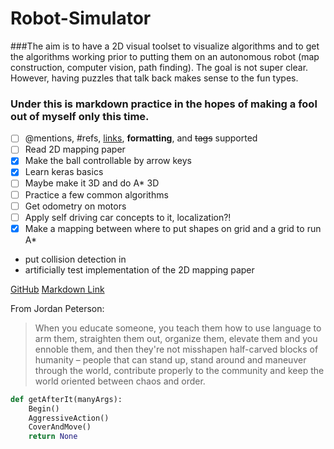 # Robot-Simulator

###The aim is to have a 2D visual toolset to visualize algorithms and to get the algorithms working prior to putting them on an autonomous robot (map construction, computer vision, path finding). The goal is not super clear. However, having puzzles that talk back makes sense to the fun types.

### Under this is markdown practice in the hopes of making a fool out of myself only this time.

- [ ] @mentions, #refs, [links](), **formatting**, and <del>tags</del> supported
- [ ] Read 2D mapping paper
- [x] Make the ball controllable by arrow keys
- [x] Learn keras basics 
- [ ] Maybe make it 3D and do A* 3D
- [ ] Practice a few common algorithms
- [ ] Get odometry on motors
- [ ] Apply self driving car concepts to it, localization?!
- [x] Make a mapping between where to put shapes on grid and a grid to run A*

* put collision detection in
* artificially test implementation of the 2D mapping paper


[GitHub](http://github.com)
[Markdown Link](https://guides.github.com/features/mastering-markdown/)

From Jordan Peterson:
> When you educate someone, you teach them how to use language to arm them, straighten them out, organize them, elevate them and you ennoble them, and then they're not misshapen half-carved blocks of humanity – people that can stand up, stand around and maneuver through the world, contribute properly to the community and keep the world oriented between chaos and order.

```python
def getAfterIt(manyArgs):
	Begin()
	AggressiveAction()
	CoverAndMove()
	return None
```
